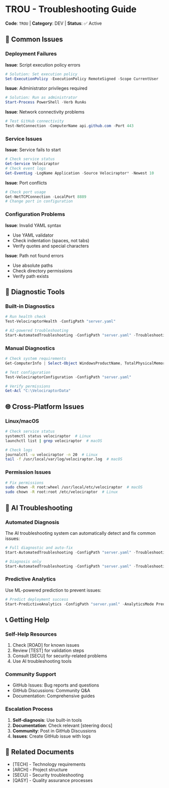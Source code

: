 # TROU - Troubleshooting Guide

**Code**: `TROU` | **Category**: DEV | **Status**: ✅ Active

## 🚨 **Common Issues**

### **Deployment Failures**

**Issue**: Script execution policy errors
```powershell
# Solution: Set execution policy
Set-ExecutionPolicy -ExecutionPolicy RemoteSigned -Scope CurrentUser
```

**Issue**: Administrator privileges required
```powershell
# Solution: Run as administrator
Start-Process PowerShell -Verb RunAs
```

**Issue**: Network connectivity problems
```powershell
# Test GitHub connectivity
Test-NetConnection -ComputerName api.github.com -Port 443
```

### **Service Issues**

**Issue**: Service fails to start
```powershell
# Check service status
Get-Service Velociraptor
# Check event logs
Get-EventLog -LogName Application -Source Velociraptor* -Newest 10
```

**Issue**: Port conflicts
```powershell
# Check port usage
Get-NetTCPConnection -LocalPort 8889
# Change port in configuration
```

### **Configuration Problems**

**Issue**: Invalid YAML syntax
- Use YAML validator
- Check indentation (spaces, not tabs)
- Verify quotes and special characters

**Issue**: Path not found errors
- Use absolute paths
- Check directory permissions
- Verify path exists

## 🔧 **Diagnostic Tools**

### **Built-in Diagnostics**
```powershell
# Run health check
Test-VelociraptorHealth -ConfigPath "server.yaml"

# AI-powered troubleshooting
Start-AutomatedTroubleshooting -ConfigPath "server.yaml" -TroubleshootingMode Heal
```

### **Manual Diagnostics**
```powershell
# Check system requirements
Get-ComputerInfo | Select-Object WindowsProductName, TotalPhysicalMemory

# Test configuration
Test-VelociraptorConfiguration -ConfigPath "server.yaml"

# Verify permissions
Get-Acl "C:\VelociraptorData"
```

## 🌐 **Cross-Platform Issues**

### **Linux/macOS**
```bash
# Check service status
systemctl status velociraptor  # Linux
launchctl list | grep velociraptor  # macOS

# Check logs
journalctl -u velociraptor -n 20  # Linux
tail -f /usr/local/var/log/velociraptor.log  # macOS
```

### **Permission Issues**
```bash
# Fix permissions
sudo chown -R root:wheel /usr/local/etc/velociraptor  # macOS
sudo chown -R root:root /etc/velociraptor  # Linux
```

## 🤖 **AI Troubleshooting**

### **Automated Diagnosis**
The AI troubleshooting system can automatically detect and fix common issues:

```powershell
# Full diagnostic and auto-fix
Start-AutomatedTroubleshooting -ConfigPath "server.yaml" -TroubleshootingMode Heal -AutoRemediation

# Diagnosis only
Start-AutomatedTroubleshooting -ConfigPath "server.yaml" -TroubleshootingMode Diagnose
```

### **Predictive Analytics**
Use ML-powered prediction to prevent issues:

```powershell
# Predict deployment success
Start-PredictiveAnalytics -ConfigPath "server.yaml" -AnalyticsMode Predict
```

## 📞 **Getting Help**

### **Self-Help Resources**
1. Check [ROAD] for known issues
2. Review [TEST] for validation steps
3. Consult [SECU] for security-related problems
4. Use AI troubleshooting tools

### **Community Support**
- GitHub Issues: Bug reports and questions
- GitHub Discussions: Community Q&A
- Documentation: Comprehensive guides

### **Escalation Process**
1. **Self-diagnosis**: Use built-in tools
2. **Documentation**: Check relevant [steering docs]
3. **Community**: Post in GitHub Discussions
4. **Issues**: Create GitHub issue with logs

## 🔗 **Related Documents**
- [TECH] - Technology requirements
- [ARCH] - Project structure
- [SECU] - Security troubleshooting
- [QASY] - Quality assurance processes